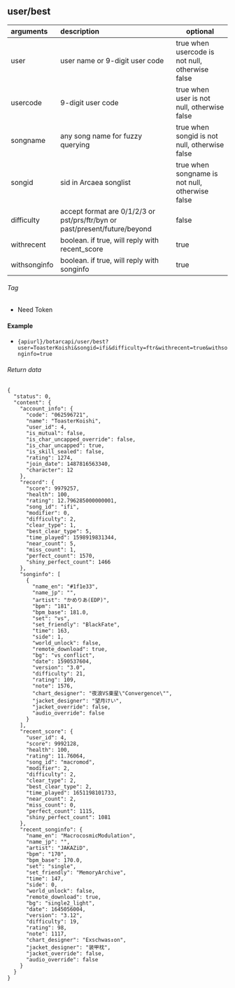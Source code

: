## user/best

| arguments    | description                                                                | optional                                        |
|:-------------|:---------------------------------------------------------------------------|-------------------------------------------------|
| user         | user name or 9-digit user code                                             | true when usercode is not null, otherwise false |
| usercode     | 9-digit user code                                                          | true when user is not null, otherwise false     |
| songname     | any song name for fuzzy querying                                           | true when songid is not null, otherwise false   |
| songid       | sid in Arcaea songlist                                                     | true when songname is not null, otherwise false |
| difficulty   | accept format are 0/1/2/3 or pst/prs/ftr/byn or past/present/future/beyond | false                                           |
| withrecent   | boolean. if true, will reply with recent_score                             | true                                            |
| withsonginfo | boolean. if true, will reply with songinfo                                 | true                                            |

###### Tag

* Need Token

#### Example

+ `{apiurl}/botarcapi/user/best?user=ToasterKoishi&songid=ifi&difficulty=ftr&withrecent=true&withsonginfo=true`

###### Return data

```json5
{
  "status": 0,
  "content": {
    "account_info": {
      "code": "062596721",
      "name": "ToasterKoishi",
      "user_id": 4,
      "is_mutual": false,
      "is_char_uncapped_override": false,
      "is_char_uncapped": true,
      "is_skill_sealed": false,
      "rating": 1274,
      "join_date": 1487816563340,
      "character": 12
    },
    "record": {
      "score": 9979257,
      "health": 100,
      "rating": 12.796285000000001,
      "song_id": "ifi",
      "modifier": 0,
      "difficulty": 2,
      "clear_type": 1,
      "best_clear_type": 5,
      "time_played": 1598919831344,
      "near_count": 5,
      "miss_count": 1,
      "perfect_count": 1570,
      "shiny_perfect_count": 1466
    },
    "songinfo": [
      {
        "name_en": "#1f1e33",
        "name_jp": "",
        "artist": "かめりあ(EDP)",
        "bpm": "181",
        "bpm_base": 181.0,
        "set": "vs",
        "set_friendly": "BlackFate",
        "time": 163,
        "side": 1,
        "world_unlock": false,
        "remote_download": true,
        "bg": "vs_conflict",
        "date": 1590537604,
        "version": "3.0",
        "difficulty": 21,
        "rating": 109,
        "note": 1576,
        "chart_designer": "夜浪VS東星\"Convergence\"",
        "jacket_designer": "望月けい",
        "jacket_override": false,
        "audio_override": false
      }
    ],
    "recent_score": {
      "user_id": 4,
      "score": 9992128,
      "health": 100,
      "rating": 11.76064,
      "song_id": "macromod",
      "modifier": 2,
      "difficulty": 2,
      "clear_type": 2,
      "best_clear_type": 2,
      "time_played": 1651198101733,
      "near_count": 2,
      "miss_count": 0,
      "perfect_count": 1115,
      "shiny_perfect_count": 1081
    },
    "recent_songinfo": {
      "name_en": "MacrocosmicModulation",
      "name_jp": "",
      "artist": "JAKAZiD",
      "bpm": "170",
      "bpm_base": 170.0,
      "set": "single",
      "set_friendly": "MemoryArchive",
      "time": 147,
      "side": 0,
      "world_unlock": false,
      "remote_download": true,
      "bg": "single2_light",
      "date": 1645056004,
      "version": "3.12",
      "difficulty": 19,
      "rating": 98,
      "note": 1117,
      "chart_designer": "Exschwas↕on",
      "jacket_designer": "装甲枕",
      "jacket_override": false,
      "audio_override": false
    }
  }
}
```

